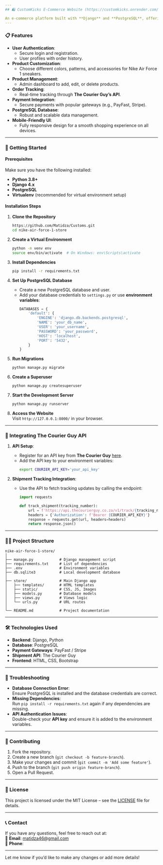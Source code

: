 ```yaml
---
## 🛍️ CustomKicks E-Commerce Website (https://customkicks.onrender.com/)

An e-commerce platform built with **Django** and **PostgreSQL**, offering customers the ability to purchase **customized Nike Air Force 1 sneakers**. This site provides a seamless shopping experience, including **order management, secure payments**, and **shipment tracking** powered by **The Courier Guy API**.
---
```


### 📋 Features

- **User Authentication**:
  - Secure login and registration.
  - User profiles with order history.
- **Product Customization**:
  - Choose different colors, patterns, and accessories for Nike Air Force 1 sneakers.
- **Product Management**:
  - Admin dashboard to add, edit, or delete products.
- **Order Tracking**:
  - Real-time tracking through **The Courier Guy’s API**.
- **Payment Integration**:
  - Secure payments with popular gateways (e.g., PayFast, Stripe).
- **PostgreSQL Database**:
  - Robust and scalable data management.
- **Mobile-Friendly UI**:
  - Fully responsive design for a smooth shopping experience on all devices.

---

### 🚀 Getting Started

#### Prerequisites

Make sure you have the following installed:

- **Python 3.8+**
- **Django 4.x**
- **PostgreSQL**
- **Virtualenv** (recommended for virtual environment setup)

#### Installation Steps

1. **Clone the Repository**

   ```bash
   https://github.com/Matidza/Customs.git
   cd nike-air-force-1-store
   ```

2. **Create a Virtual Environment**

   ```bash
   python -m venv env
   source env/bin/activate  # On Windows: env\Scripts\activate
   ```

3. **Install Dependencies**

   ```bash
   pip install -r requirements.txt
   ```

4. **Set Up PostgreSQL Database**

   - Create a new PostgreSQL database and user.
   - Add your database credentials to `settings.py` or use **environment variables**:
     ```python
     DATABASES = {
         'default': {
             'ENGINE': 'django.db.backends.postgresql',
             'NAME': 'your_db_name',
             'USER': 'your_username',
             'PASSWORD': 'your_password',
             'HOST': 'localhost',
             'PORT': '5432',
         }
     }
     ```

5. **Run Migrations**

   ```bash
   python manage.py migrate
   ```

6. **Create a Superuser**

   ```bash
   python manage.py createsuperuser
   ```

7. **Start the Development Server**

   ```bash
   python manage.py runserver
   ```

8. **Access the Website**  
   Visit `http://127.0.0.1:8000/` in your browser.

---

### 🔗 Integrating The Courier Guy API

1. **API Setup**:

   - Register for an API key from **The Courier Guy** [here](https://www.thecourierguy.co.za/).
   - Add the API key to your environment variables:
     ```bash
     export COURIER_API_KEY='your_api_key'
     ```

2. **Shipment Tracking Integration**:

   - Use the API to fetch tracking updates by calling the endpoint:

     ```python
     import requests

     def track_shipment(tracking_number):
         url = f'https://api.thecourierguy.co.za/v1/track/{tracking_number}'
         headers = {'Authorization': f'Bearer {COURIER_API_KEY}'}
         response = requests.get(url, headers=headers)
         return response.json()
     ```

---

### 🧑‍💻 Project Structure

```
nike-air-force-1-store/
│
├── manage.py            # Django management script
├── requirements.txt     # List of dependencies
├── .env                 # Environment variables
├── db.sqlite3           # Local development database
│
├── store/               # Main Django app
│   ├── templates/       # HTML templates
│   ├── static/          # CSS, JS, Images
│   ├── models.py        # Database models
│   ├── views.py         # Views logic
│   └── urls.py          # URL routes
│
└── README.md            # Project documentation
```

---

### 🛠️ Technologies Used

- **Backend**: Django, Python
- **Database**: PostgreSQL
- **Payment Gateways**: PayFast / Stripe
- **Shipment API**: The Courier Guy
- **Frontend**: HTML, CSS, Bootstrap

---

### 🐛 Troubleshooting

- **Database Connection Error**:  
  Ensure PostgreSQL is installed and the database credentials are correct.
- **Missing Dependencies**:  
  Run `pip install -r requirements.txt` again if any dependencies are missing.
- **API Authentication Issues**:  
  Double-check your **API key** and ensure it is added to the environment variables.

---

### 🙌 Contributing

1. Fork the repository.
2. Create a new branch (`git checkout -b feature-branch`).
3. Make your changes and commit (`git commit -m 'Add some feature'`).
4. Push to the branch (`git push origin feature-branch`).
5. Open a Pull Request.

---

### 📜 License

This project is licensed under the MIT License – see the [LICENSE](LICENSE) file for details.

---

### 📞 Contact

If you have any questions, feel free to reach out at:  
📧 **Email**: matidza46@gmail.com  
📱 **Phone**:

---

Let me know if you’d like to make any changes or add more details!
